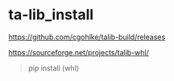 # ta-lib_install

https://github.com/cgohlke/talib-build/releases

https://sourceforge.net/projects/talib-whl/


> pip install (whl)
